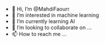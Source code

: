 - 👋 Hi, I’m @MahdiFaourr
- 👀 I’m interested in machine learning
- 🌱 I’m currently learning AI
- 💞️ I’m looking to collaborate on ...
- 📫 How to reach me ...

<!---
MahdiFaourr/MahdiFaourr is a ✨ special ✨ repository because its `README.md` (this file) appears on your GitHub profile.
You can click the Preview link to take a look at your changes.
--->

